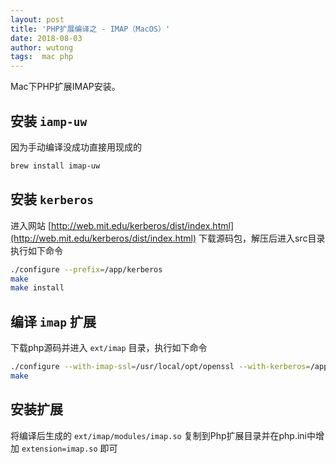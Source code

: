 ```yaml
---
layout: post
title: 'PHP扩展编译之 - IMAP（MacOS）'
date: 2018-08-03
author: wutong
tags:  mac php 
---
```


Mac下PHP扩展IMAP安装。


## 安装 `iamp-uw`

因为手动编译没成功直接用现成的

```bash
brew install imap-uw 
```

## 安装 `kerberos`

进入网站 [http://web.mit.edu/kerberos/dist/index.html](http://web.mit.edu/kerberos/dist/index.html) 下载源码包，解压后进入src目录执行如下命令

```bash
./configure --prefix=/app/kerberos
make
make install
```

## 编译 `imap` 扩展

下载php源码并进入 `ext/imap` 目录，执行如下命令

```bash
./configure --with-imap-ssl=/usr/local/opt/openssl --with-kerberos=/app/kerberos
make
```

## 安装扩展

将编译后生成的 `ext/imap/modules/imap.so` 复制到Php扩展目录并在php.ini中增加 `extension=imap.so` 即可
